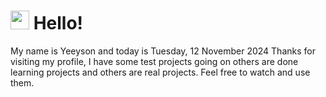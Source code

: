  <h1>
    <img src="https://emojis.slackmojis.com/emojis/images/1643510097/45343/hi.gif?1643510097" width="30"/> 
    Hello!
 </h1>
 <p>
    My name is Yeeyson and today is Tuesday, 12 November 2024
    Thanks for visiting my profile, I have some test projects going on others are done learning projects and others are real projects.
    Feel free to watch and use them.
 </p>